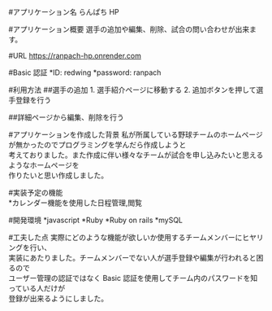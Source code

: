 #アプリケーション名
らんぱち HP

#アプリケーション概要
選手の追加や編集、削除、試合の問い合わせが出来ます。

#URL
https://ranpach-hp.onrender.com

#Basic 認証
*ID: redwing
*password: ranpach

#利用方法 ##選手の追加
1\. 選手紹介ページに移動する
2\. 追加ボタンを押して選手登録を行う

##詳細ページから編集、削除を行う

#アプリケーションを作成した背景
私が所属している野球チームのホームページが無かったのでプログラミングを学んだら作成しようと  
考えておりました。また作成に伴い様々なチームが試合を申し込みたいと思えるようなホームページを  
作りたいと思い作成しました。

#実装予定の機能  
\*カレンダー機能を使用した日程管理,閲覧

#開発環境
\*javascript
\*Ruby
\*Ruby on rails
\*mySQL

#工夫した点
実際にどのような機能が欲しいか使用するチームメンバーにヒヤリングを行い、  
実装にあたりました。チームメンバーでない人が選手登録や編集が行われると困るので  
ユーザー管理の認証ではなく Basic 認証を使用してチーム内のパスワードを知っている人だけが  
登録が出来るようにしました。
